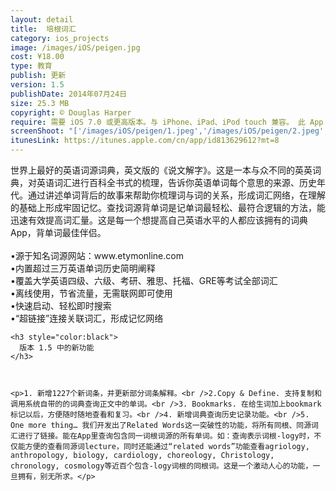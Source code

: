 ```yaml
---
layout: detail
title:  培根词汇
category: ios_projects
image: /images/iOS/peigen.jpg 
cost: ¥18.00
type: 教育
publish: 更新
version: 1.5
publishDate: 2014年07月24日
size: 25.3 MB
copyright: © Douglas Harper
require: 需要 iOS 7.0 或更高版本。与 iPhone、iPad、iPod touch 兼容。 此 App 已针对 iPhone 5 进行优化
screenShoot: "['/images/iOS/peigen/1.jpeg','/images/iOS/peigen/2.jpeg','/images/iOS/peigen/3.jpeg','/images/iOS/peigen/4.jpeg']"
itunesLink: https://itunes.apple.com/cn/app/id813629612?mt=8
---
```


<div>
	<p>世界上最好的英语词源词典，英文版的《说文解字》。这是一本与众不同的英英词典，对英语词汇进行百科全书式的梳理，告诉你英语单词每个意思的来源、历史年代。通过讲述单词背后的故事来帮助你梳理词与词的关系，形成词汇网络，在理解的基础上形成牢固记忆。查找词源背单词是记单词最轻松、最符合逻辑的方法，能迅速有效提高词汇量。这是每一个想提高自己英语水平的人都应该拥有的词典App，背单词最佳伴侣。 <br /><br />•源于知名词源网站：www.etymonline.com <br />•内置超过三万英语单词历史简明阐释 <br />•覆盖大学英语四级、六级、考研、雅思、托福、GRE等考试全部词汇 <br />•离线使用，节省流量，无需联网即可使用 <br />•快速启动、轻松即时搜索 <br />•“超链接”连接关联词汇，形成记忆网络 <br />

	<h3 style="color:black">  
      版本 1.5 中的新功能
    </h3>
    
  
  
    <p>1. 新增1227个新词条，并更新部分词条解释。<br />2.Copy & Define. 支持复制和调用系统自带的的词典查询正文中的单词。<br />3. Bookmarks. 在给生词加上bookmark标记以后，方便随时随地查看和复习。<br />4. 新增词典查询历史记录功能。<br />5. One more thing… 我们开发出了Related Words这一突破性的功能，将所有同根、同源词汇进行了链接。能在App里查询包含同一词根词源的所有单词。如：查询表示词根-logy时，不仅能方便的查看同源词lecture，同时还能通过“related words”功能查看agriology, anthropology, biology, cardiology, choreology, Christology, chronology, cosmology等近百个包含-logy词根的同根词。这是一个激动人心的功能，一旦拥有，别无所求。</p>
  
  
</div>